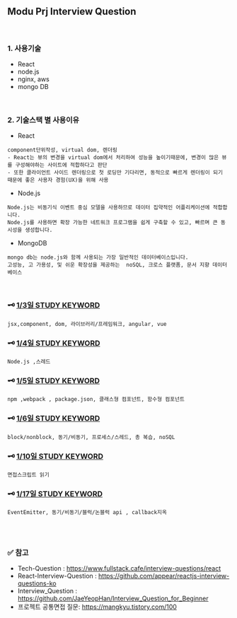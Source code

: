 ## Modu Prj Interview Question
<br>

### 1. 사용기술
- React
- node.js
- nginx, aws
- mongo DB
<br>

### 2. 기술스택 별 사용이유

* React
```
component단위작성, virtual dom, 렌더링
- React는 뷰의 변경을 virtual dom에서 처리하여 성능을 높이기때문에, 변경이 많은 뷰를 구성해야하는 사이트에 적합하다고 판단
- 또한 클라이언트 사이드 렌더링으로 첫 로딩만 기다리면, 동적으로 빠르게 렌더링이 되기 때문에 좋은 사용자 경험(UX)을 위해 사용
```


- Node.js
```
Node.js는 비동기식 이벤트 중심 모델을 사용하므로 데이터 집약적인 어플리케이션에 적합합니다.
Node.js를 사용하면 확장 가능한 네트워크 프로그램을 쉽게 구축할 수 있고, 빠르며 큰 동시성을 생성합니다.
```

- MongoDB
 ```
 mongo db는 node.js와 함께 사용되는 가장 일반적인 데이터베이스입니다.
고성능, 고 가용성, 및 쉬운 확장성을 제공하는  noSQL, 크로스 플랫폼, 문서 지향 데이터베이스
```
<br>
  
### 🗝 **[1/3일 STUDY KEYWORD](study/keyword01.md)**
```
jsx,component, dom, 라이브러리/프레임워크, angular, vue
```

### 🗝 **[1/4일 STUDY KEYWORD](study/keyword02.md)**
```
Node.js ,스레드
```

### 🗝 **[1/5일 STUDY KEYWORD](study/keyword03.md)**
```
npm ,webpack , package.json, 클래스형 컴포넌트, 함수형 컴포넌트
```

### 🗝 **[1/6일 STUDY KEYWORD](study/keyword04.md)**
```
block/nonblock, 동기/비동기, 프로세스/스레드, 총 복습, noSQL
```

### 🗝 **[1/10일 STUDY KEYWORD](study/keyword05.md)**
```
면접스크립트 읽기
```

### 🗝 **[1/17일 STUDY KEYWORD](study/keyword05.md)**
```
EventEmitter, 동기/비동기/블럭/논블럭 api , callback지옥
```

<br>
<br>

### ✅ 참고
- Tech-Question : https://www.fullstack.cafe/interview-questions/react
- React-Interview-Question : https://github.com/appear/reactjs-interview-questions-ko
- Interview_Question : https://github.com/JaeYeopHan/Interview_Question_for_Beginner
- 프로젝트 공통면접 질문:  https://mangkyu.tistory.com/100
